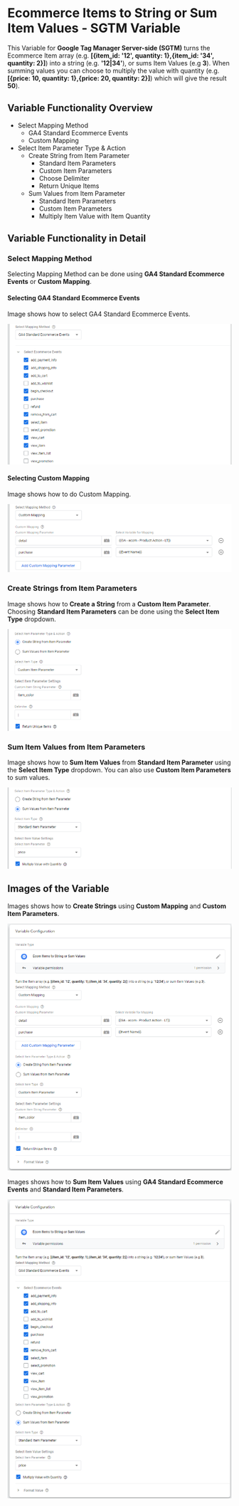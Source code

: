 # Ecommerce Items to String or Sum Item Values - SGTM Variable

This Variable for **Google Tag Manager Server-side (SGTM)** turns the Ecommerce Item array (e.g. **[{item_id: '12', quantity: 1},{item_id: '34', quantity: 2}]**) into a string (e.g. **'12|34'**), or sums Item Values (e.g **3**). When summing values you can choose to multiply the value with quantity (e.g. **[{price: 10, quantity: 1},{price: 20, quantity: 2}]**) which will give the result **50**).

## Variable Functionality Overview
* Select Mapping Method
  * GA4 Standard Ecommerce Events
  * Custom Mapping
* Select Item Parameter Type & Action
  * Create String from Item Parameter
    * Standard Item Parameters
    * Custom Item Parameters
    * Choose Delimiter
    * Return Unique Items
  * Sum Values from Item Parameter
    * Standard Item Parameters
    * Custom Item Parameters
    * Multiply Item Value with Item Quantity

## Variable Functionality in Detail
### Select Mapping Method
Selecting Mapping Method can be done using **GA4 Standard Ecommerce Events** or **Custom Mapping**.
#### Selecting GA4 Standard Ecommerce Events
Image shows how to select GA4 Standard Ecommerce Events.

![Selecting GA4 Standard Ecommerce Events](https://github.com/gtm-templates-knowit-experience/sgtm-ecom-items-to-string-sum-values-variable/blob/main/images/sgtm-ecom-items-standard-mapping.png)

#### Selecting Custom Mapping
Image shows how to do Custom Mapping.

![Selecting Custom Mapping](https://github.com/gtm-templates-knowit-experience/sgtm-ecom-items-to-string-sum-values-variable/blob/main/images/sgtm-ecom-items-custom-mapping.png)

### Create Strings from Item Parameters
Image shows how to **Create a String** from a **Custom Item Parameter**. Choosing **Standard Item Parameters** can be done using the **Select Item Type** dropdown.

![Create Strings from Item Parameters](https://github.com/gtm-templates-knowit-experience/sgtm-ecom-items-to-string-sum-values-variable/blob/main/images/sgtm-ecom-items-create-string-settings.png)

### Sum Item Values from Item Parameters
Image shows how to **Sum Item Values** from **Standard Item Parameter** using the **Select Item Type** dropdown. You can also use **Custom Item Parameters** to sum values.

![Sum Values from Item Parameters](https://github.com/gtm-templates-knowit-experience/sgtm-ecom-items-to-string-sum-values-variable/blob/main/images/sgtm-ecom-items-sum-values-settings.png)

## Images of the Variable
Images shows how to **Create Strings** using **Custom Mapping** and **Custom Item Parameters**.

![Create Strings using Custom Mapping and Custom Item Parameters](https://github.com/gtm-templates-knowit-experience/sgtm-ecom-items-to-string-sum-values-variable/blob/main/images/sgtm-ecom-items-to-string-or-sum-values-custom.png)

Images shows how to **Sum Item Values** using **GA4 Standard Ecommerce Events** and **Standard Item Parameters**.

![Sum Item Values using GA4 Standard Ecommerce Events and Standard Item Parameters](https://github.com/gtm-templates-knowit-experience/sgtm-ecom-items-to-string-sum-values-variable/blob/main/images/sgtm-ecom-items-to-string-or-sum-values-standard.png)
